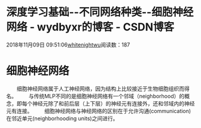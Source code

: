 # 深度学习基础--不同网络种类--细胞神经网络 - wydbyxr的博客 - CSDN博客
2018年11月09日 09:51:06[whitenightwu](https://me.csdn.net/wydbyxr)阅读数：187
# 细胞神经网络
  细胞神经网络属于人工神经网络，因为结构上比较接近于生物细胞组织而得名。
  与传统MLP不同的是细胞神经网络有一个邻域（neighborhood）的概念，即每个神经元除了和前后层（上下层）的神经元有连接外，还和邻域内的神经元有连接。
  细胞神经网络与神经网络的区别在于允许沟通(communication)在邻近单元(neighborhooding units)之间进行。
